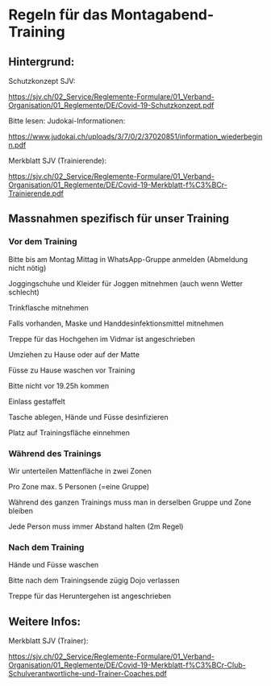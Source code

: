 # Regeln für das Montagabend-Training

## Hintergrund:
Schutzkonzept SJV: 

https://sjv.ch/02_Service/Reglemente-Formulare/01_Verband-Organisation/01_Reglemente/DE/Covid-19-Schutzkonzept.pdf

Bitte lesen: Judokai-Informationen:

https://www.judokai.ch/uploads/3/7/0/2/37020851/information_wiederbeginn.pdf

Merkblatt SJV (Trainierende): 

https://sjv.ch/02_Service/Reglemente-Formulare/01_Verband-Organisation/01_Reglemente/DE/Covid-19-Merkblatt-f%C3%BCr-Trainierende.pdf


## Massnahmen spezifisch für unser Training

### Vor dem Training
Bitte bis am Montag Mittag in WhatsApp-Gruppe anmelden (Abmeldung nicht nötig)

Joggingschuhe und Kleider für Joggen mitnehmen (auch wenn Wetter schlecht)

Trinkflasche mitnehmen

Falls vorhanden, Maske und Handdesinfektionsmittel mitnehmen

Treppe für das Hochgehen im Vidmar ist angeschrieben

Umziehen zu Hause oder auf der Matte

Füsse zu Hause waschen vor Training

Bitte nicht vor 19.25h kommen

Einlass gestaffelt

Tasche ablegen, Hände und Füsse desinfizieren

Platz auf Trainingsfläche einnehmen


### Während des Trainings
Wir unterteilen Mattenfläche in zwei Zonen

Pro Zone max. 5 Personen (=eine Gruppe) 

Während des ganzen Trainings muss man in derselben Gruppe und Zone bleiben

Jede Person muss immer Abstand halten (2m Regel) 


### Nach dem Training
Hände und Füsse waschen

Bitte nach dem Trainingsende zügig Dojo verlassen

Treppe für das Heruntergehen ist angeschrieben

## Weitere Infos:
Merkblatt SJV (Trainer): 

https://sjv.ch/02_Service/Reglemente-Formulare/01_Verband-Organisation/01_Reglemente/DE/Covid-19-Merkblatt-f%C3%BCr-Club-Schulverantwortliche-und-Trainer-Coaches.pdf
